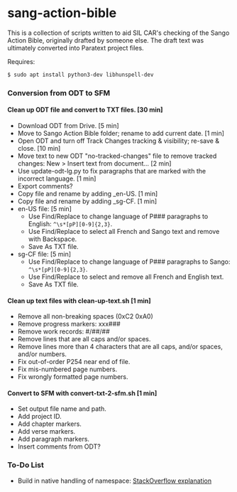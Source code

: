 # sang-action-bible

This is a collection of scripts written to aid SIL CAR's checking of the Sango Action Bible, originally drafted by someone else. The draft text was ultimately converted into Paratext project files.

Requires:
```bash
$ sudo apt install python3-dev libhunspell-dev
```

### Conversion from ODT to SFM

#### Clean up ODT file and convert to TXT files. [30 min]

- Download ODT from Drive. [5 min]
- Move to Sango Action Bible folder; rename to add current date. [1 min]
- Open ODT and turn off Track Changes tracking & visibility; re-save & close. [10 min]
- Move text to new ODT "no-tracked-changes" file to remove tracked changes: New > Insert text from document... [2 min]
- Use update-odt-lg.py to fix paragraphs that are marked with the incorrect language. [1 min]
- Export comments?
- Copy file and rename by adding _en-US. [1 min]
- Copy file and rename by adding _sg-CF. [1 min]
- en-US file: [5 min]
  - Use Find/Replace to change language of P### paragraphs to English: ```^\s*[pP][0-9]{2,3}```.
  - Use Find/Replace to select all French and Sango text and remove with Backspace.
  - Save As TXT file.
- sg-CF file: [5 min]
  - Use Find/Replace to change language of P### paragraphs to Sango: ```^\s*[pP][0-9]{2,3}```.
  - Use Find/Replace to select and remove all French and English text.
  - Save As TXT file.

#### Clean up text files with clean-up-text.sh [1 min]

- Remove all non-breaking spaces (0xC2 0xA0)
- Remove progress markers: xxx###
- Remove work records: #/##/##
- Remove lines that are all caps and/or spaces.
- Remove lines more than 4 characters that are all caps, and/or spaces, and/or numbers.
- Fix out-of-order P254 near end of file.
- Fix mis-numbered page numbers.
- Fix wrongly formatted page numbers.

#### Convert to SFM with convert-txt-2-sfm.sh [1 min]

- Set output file name and path.
- Add project ID.
- Add chapter markers.
- Add verse markers.
- Add paragraph markers.
- Insert comments from ODT?

### To-Do List
- Build in native handling of namespace: [StackOverflow explanation](https://stackoverflow.com/questions/14853243/parsing-xml-with-namespace-in-python-via-elementtree#14853417)
